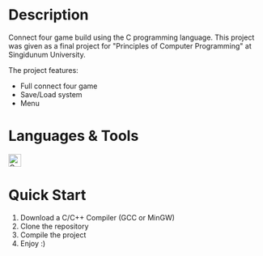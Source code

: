 # Description

Connect four game build using the C programming language. This project was given as a final project for "Principles of Computer Programming" at Singidunum University.

The project features:
- Full connect four game
- Save/Load system
- Menu

# Languages & Tools

<p>
  <img src="https://cdn.jsdelivr.net/gh/devicons/devicon/icons/c/c-original.svg" width=25 alt="C">
</p>

# Quick Start

1. Download a C/C++ Compiler (GCC or MinGW)
2. Clone the repository
3. Compile the project
4. Enjoy :)
